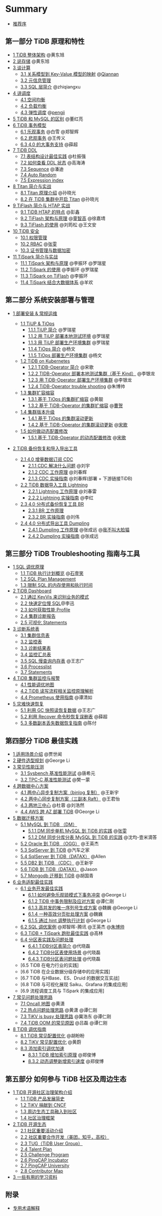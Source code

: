 # Summary

* [推荐序](PREFACE.md)

## 第一部分 TiDB 原理和特性

* [1 TiDB 整体架构](session1/chapter1/tidb-architecture.md) @黄东旭
* [2 说存储](session1/chapter2/tidb-storage.md)  @黄东旭
* [3 谈计算](session1/chapter3/tidb-computing.md)
    * [3.1 关系模型到 Key-Value 模型的映射](session1/chapter3/tidb-kv-to-relation.md) @[Qiannan](https://github.com/hsqlu)
    * [3.2 元信息管理](session1/chapter3/tidb-metadata-management.md)
    * [3.3 SQL 层简介](session1/chapter3/tidb-sql-layer-summary.md) @zhiqiangxu
* [4 讲调度](session1/chapter4/tidb-scheduling.md)
    * [4.1 空间均衡](session1/chapter4/region-balance.md)
    * [4.2 负载均衡](session1/chapter4/load-balance.md)
    * [4.3 弹性调度](session1/chapter4/elastic-scheduling.md) @[pengji](https://github.com/pengji)
* [5 TiDB 和 MySQL 的区别](session1/chapter5/mysql-compatibility.md) @董红亮
        <!--
        与 MySQL 兼容性对比
        TiDB 与 MySQL 的语句兼容性说明
        -->
* [6 TiDB 事务模型](session1/chapter6/tidb-transaction-mode.md)
    * [6.1 乐观事务](session1/chapter6/optimistic-txn.md) @白雪 @郑智辉
    * [6.2 悲观事务](session1/chapter6/pessimistic-txn.md) @王传义
    * [6.3 4.0 的大事务支持](session1/chapter6/big-txn-in-4.0.md) @薛超
* [7 TiDB DDL](session1/chapter7/tidb-ddl-intro.md)
    * [7.1 表结构设计最佳实践](session1/chapter7/tidb-schema-design.md) @杜振强
    * [7.2 如何查看 DDL 状态](session1/chapter7/tidb-ddl-status.md) @高海涛
    * [7.3 Sequence](session1/chapter7/sequence.md) @潘迪
    * [7.4 Auto Random](session1/chapter7/autorandom.md)
    * [7.5 Expression index](session1/chapter7/expression-index.md)
* [8 Titan 简介与实战](session1/chapter8/titan-intro.md)
    * [8.1 Titan 原理介绍](session1/chapter8/titan-internal.md) @孙晓光
    * [8.2 在 TiDB 集群中开启 Titan](session1/chapter8/titan-in-action.md) @孙晓光
* [9 TiFlash 简介与 HTAP 实战](session1/chapter9/tiflash-intro.md)
    * [9.1 TiDB HTAP 的特点](session1/chapter9/tidb-htap.md) @彭鑫
    * [9.2 TiFlash 架构与原理](session1/chapter9/tiflash-architecture.md) @[童智高](https://github.com/solotzg) @徐嘉埥
    * [9.3 TiFlash 的使用](session1/chapter9/tiflash-in-action.md) @刘筠松 @王文安
* [10 TiDB 安全](session1/chapter10/tidb-security.md)
    * [10.1 权限管理](session1/chapter10/privilege-management.md)
    * [10.2 RBAC](session1/chapter10/rbac.md) @[张雯](https://github.com/sandy20140407)
    * [10.3 证书管理与数据加密](session1/chapter10/cert-management-data-encryption.md)
* [11 TiSpark 简介与实战](session1/chapter11/tispark-intro.md)
    * [11.1 TiSpark 架构与原理](session1/chapter11/tispark-architecture.md) @李振环 @罗瑞星
    * [11.2 TiSpark 的使用](session1/chapter11/tispark-in-action.md) @李振环 @罗瑞星
    * [11.3 TiSpark on TiFlash](session1/chapter11/tispark-on-tiflash.md) @李振环
    * [11.4 TiSpark 结合大数据体系](session1/chapter11/tispark-on-bigdata.md) @羊欢

## 第二部分 系统安装部署与管理
* [1 部署安装 & 常规运维](session2/chapter1/deployment-management.md)
    * [1.1 TiUP & TiOps](session2/chapter1/tiup-tiops.md)
        * [1.1.1 TiUP 简介](session2/chapter1/tiup-intro.md) @罗瑞星
        * [1.1.2 用 TiUP 部署本地测试环境](session2/chapter1/tiup-playground.md) @罗瑞星
        * [1.1.3 用 TiUP 部署生产环境集群](session2/chapter1/tiup-deployment.md) @罗瑞星
        * [1.1.4 TiOps 简介](session2/chapter1/tiops-intro.md) @杨文
        * [1.1.5 TiOps 部署生产环境集群](session2/chapter1/tiops-deployment.md) @杨文
    * [1.2 TiDB on Kubernetes](session2/chapter1/tidb-on-k8s.md)
        * [1.2.1 TiDB-Operator 简介](session2/chapter1/tidb-operator-intro.md) @宋歌
        * [1.2.2 TIDB-Operator 部署本地测试集群（基于 Kind）](session2/chapter1/tidb-oprator-local-deployment.md) @李银龙
        * [1.2.3 用 TiDB-Operator 部署生产环境集群](session2/chapter1/tidb-operator-deployment.md) @李银龙
        * [1.2.4 TiDB-Operator trouble shooting](session2/chapter1/tidb-operator-trouble-shooting.md) @朱博帅
    * [1.3 集群扩容缩容](session2/chapter1/tidb-scale.md)
        * [1.3.1 基于 TiOps 的集群扩缩容](session2/chapter1/tiops-scale.md) @黄靓
        * [1.3.2 基于 TiDB-Operator 的集群扩缩容](session2/chapter1/tidb-operator-scale.md) @[曹贺](https://github.com/caohe)
    * [1.4 集群版本升级](session2/chapter1/tidb-upgrade.md)
        * [1.4.1 基于 TiOps 的集群滚动更新](session2/chapter1/tiops-rolling-upgrade.md)
        * [1.4.2 基于 TiDB-Operator 的集群滚动更新](session2/chapter1/tidb-operator-rolling-upgrade.md) @[宋歌](https://github.com/shonge)
    * [1.5 如何做动态配置修改](session2/chapter1/online-changing-config.md)
        * [1.5.1 基于 TiDB-Operator 的动态配置修改](session2/chapter1/tidb-operator-online-changing-config.md) @[宋歌](https://github.com/shonge)

* [2 TiDB 备份恢复和导入导出工具](session2/chapter2/tidb-backup-restore-tools.md)
    * [2.1 4.0 增量数据订阅 CDC](session2/chapter2/cdc-intro.md)
        * [2.1.1 CDC 解决什么问题](session2/chapter2/why-cdc.md) @刘宇
        * [2.1.2 CDC 工作原理](session2/chapter2/cdc-internal.md) @刘春辉
        * [2.1.3 CDC 实操指南](session2/chapter2/cdc-in-action.md) @刘春辉(部署 + 下游链接TiDB)
            <!--
            CDC 的部署
            下游连接 TiDB
            下游连接 Kafka
            订阅 Open CDC protocol 定制业务
            -->
    * [2.2 TiDB 数据导入工具 Lightning](session2/chapter2/lightning-intro.md)
        * [2.2.1 Lightning 工作原理](session2/chapter2/lightning-internal.md) @刘春雷
        * [2.2.2 Lightning 实操指南](session2/chapter2/lightning-in-action.md) @李红
    * [2.3 4.0 分布式备份恢复工具 BR](session2/chapter2/br.md)
        * [2.3.1 BR 工作原理](session2/chapter2/br-internal.md)
        * [2.3.2 BR 实操指南](session2/chapter2/br-in-action.md)  @刘伟
            <!--
            使用 BR 进行备份
            使用 BR 进行恢复
            使用 BR 进行增量备份和恢复
            -->
    * [2.4 4.0 分布式导出工具 Dumpling](session2/chapter2/dumpling-intro.md)
        * [2.4.1 Dumpling 工作原理](session2/chapter2/dumpling-internal.md) @张成远 @[我不叫大脸猫](https://github.com/qxhy123)
        * [2.4.2 Dumpling 实操指南](session2/chapter2/dumpling-in-action.md) @张成远
            <!--
            ;使用 Dumpling 导出数据
            -->

## 第三部分 TiDB Troubleshooting 指南与工具

* [1 SQL 调优原理](session3/chapter1/optimization-guide.md)
    * [1.1 TiDB 执行计划概览](session3/chapter1/sql-plan.md) @[石壹笑](https://github.com/aierui)
    * [1.2 SQL Plan Management](session3/chapter1/sql-plan-management.md)
    * [1.3 限制 SQL 的内存使用和执行时间](session3/chapter1/memory-quota-execution-time-limit.md)
* [2 TiDB Dashboard](session3/chapter2/tidb-dashboard-intro.md)
    * [2.1 通过 KeyVis 来识别业务的模式](session3/chapter2/key-vis.md)
    * [2.2 快速定位慢 SQL](session3/chapter2/located-slow-sql.md)@李迅
    * [2.3 如何获取性能 Profile](session3/chapter2/get-profile.md)
    * [2.4 集群诊断报告](session3/chapter2/diagnosis-report.md)
    * [2.5 可视化 Statements](session3/chapter2/statements-ui.md)
* [3 诊断系统表](session3/chapter3/sql-diagnosis.md)
    * [3.1 集群信息表](session3/chapter3/cluster-info-tables.md)
    * [3.2 监控表](session3/chapter3/metrics-schema.md)
    * [3.3 诊断结果表](session3/chapter3/inspection-tables.md)
    * [3.4 监控汇总表](session3/chapter3/metrics-summary.md)
    * [3.5 SQL 慢查询内存表](session3/chapter3/slow-query-table.md) @王志广
    * [3.6 Processlist](session3/chapter3/processlist.md)
    * [3.7 Statements](session3/chapter3/statements.md)
* [4 TiDB 集群监控与报警](session3/chapter4/tidb-monitor-alert.md)
    * [4.1 性能调优地图](session3/chapter4/performance-map.md)
    * [4.2 TiDB 读写流程相关监控原理解析](session3/chapter4/read-write-metrics.md)
    * [4.4 Prometheus 使用指南](session3/chapter4/prometheus-guide.md) @谭清如
* [5 灾难快速恢复](session3/chapter5/disaster-recovery.md)
    * [5.1 利用 GC 快照读恢复数据](session3/chapter5/recover-data-gc.md) @王志广
        <!--
        ;GC 机制简介
        -->
    * [5.2 利用 Recover 命令秒恢复误删表](session3/chapter5/recover-statements.md) @薛超
    * [5.3 多数副本丢失数据恢复指南](session3/chapter5/recover-quorum.md) @陈付

## 第四部分 TiDB 最佳实践

* [1 适用场景介绍](session4/chapter1/scenarios.md) @贾世闻
* [2 硬件选型规划](session4/chapter2/hardware-selection.md) @George Li
* [3 常见性能压测](session4/chapter3/common-benchmarks.md)
    * [3.1 Sysbench 基准性能测试](session4/chapter3/sysbench.md) @唐希元
    * [3.2 TPC-C 基准性能测试](session4/chapter3/tpc-c.md) @樊一蒙
* [4 跨数据中心方案](session4/chapter4/multi-data-center-solution.md)
    * [4.1 两中心异步复制方案（binlog 复制）](session4/chapter4/two-dc-binlog.md) @王新宇
    * [4.2 两中心同步复制方案（三副本 Raft）](session4/chapter4/two-dc-raft.md) @王君怡
    * [4.3 两地三中心](session4/chapter4/3-dc.md) @杜蓉 @刘浩然
    * [4.4 AWS 跨 AZ 部署 TiDB](session4/chapter4/cross-az-in-aws.md) @George Li
* [5 数据迁移方案](session4/chapter5/data-migration.md)
    * [5.1 MySQL 到 TiDB （DM）](session4/chapter5/from-mysql-to-tidb.md)
        * [5.1.1 DM 同步单机 MySQL 到 TiDB 的实践](session4/chapter5/from-single-mysql-to-tidb.md) @[张雯](https://github.com/sandy20140407)
        * [5.1.2 DM 同步分库分表 MySQL 到 TiDB 的实践](session4/chapter5/from-sharding-to-tidb.md) @沈均-壹米滴答
    * [5.2 Oracle 到 TiDB （OGG）](session4/chapter5/from-oracle-to-tidb.md) @王英杰
    * [5.3 SqlServer 到 TiDB](session4/chapter5/from-sqlserver-to-tidb.md) @汽车之家
    * [5.4 SqlServer 到 TiDB（DATAX）](session4/chapter5/from-sqlserver-to-tidb-using-datax.md) @Allen
    * [5.5 DB2 到 TiDB （CDC）](session4/chapter5/from-db2-to-tidb.md) @王新宇
    * [5.6 TiDB 到 TiDB（DATAX）](session4/chapter5/from-tidb-to-tidb-using-datax.md) @Jason
    * [5.7 Mongodb 迁移到 TiDB](session4/chapter5/from-mongodb-to-tidb.md) @胡国青
* [6 业务适配最佳实践](session4/chapter6/workload-adaptation-best-practices.md)
    * [6.1 业务开发最佳实践](session4/chapter6/application-dev-best-practices.md)
        * [6.1.1 如何避免乐观锁模式下事务冲突](session4/chapter6/avoid-optimistic-lock-conflicts.md) @George Li
        * [6.1.2 TiDB 中事务限制及应对方案](session4/chapter6/transaction-statement-count-limit.md) @谭仁刚
        * [6.1.3 高并发的唯一序列号生成方案](session4/chapter6/serial-number.md) @魏巍  @George Li
        * [6.1.4 一种高效分页批处理方案](session4/chapter6/page-inaction.md) @魏巍
        * [6.1.5 通过 hint 调整执行计划](session4/chapter6/tidb-hint.md) @George Li
    * [6.2 SQL 调优案例](session4/chapter6/sql-optimization-cases.md) @郑智晖-腾讯 @王英杰 @[朱博帅](https://github.com/zhuboshuai)
    * [6.3 TiDB + TiSpark 跑批最佳实践](session4/chapter6/batch-tasks-best-practices.md) @高林
    * [6.4 分区表实践及问题处理](session4/chapter6/partition-table-best-practices.md)
        * [6.4.1 TiDB分区表简介](session4/chapter6/patition-table-info.md) @代晓磊
        * [6.4.2 TiDB分区表使用场景](session4/chapter6/patition-table-scenarios.md) @代晓磊
        * [6.4.3 TiDB分区表问题处理](session4/chapter6/partition-table-practices.md) @代晓磊
    * [6.5 TiDB 在电力行业的实践]
    * [6.6 TiDB 在企业数据分级存储中的应用实践]
    * [6.7 TiDB 与HBase、ES、Druid 的数据交互实战]
    * [6.8 TiDB 与可视化展现 Saiku、Grafana 的集成应用]
    * [6.9 流程调度工具与 TiSpark 的集成应用]
* [7 常见问题处理思路](session4/chapter7/common-issues.md)
    * [7.1 Oncall 地图](session4/chapter7/oncall-map.md) @黄潇
    * [7.2 热点问题处理思路](session4/chapter7/hotspot-resolved.md) @黄潇 @谭仁刚
    * [7.3 TiKV is busy 处理思路](session4/chapter7/tikv-is-busy.md) @冀浩东 @谭仁刚
    * [7.4 TiDB OOM 的常见原因](session4/chapter7/tidb-oom.md) @吕磊 @谭仁刚
* [8 TiDB 调优指南](session4/chapter8/optimization-guide.md)
    * [8.1 TiDB 常见配置优化](session4/chapter8/tidb-common-config-optimize.md) @胡盼盼
    * [8.2 TiKV 常见配置优化](session4/chapter8/tikv-common-config-optimize.md) @黄蔚
    * [8.3 添加索引调优加速](session4/chapter8/add-index-optimization.md)
        * [8.3.1 TiDB 增加索引原理](session4/chapter8/add-index-internal.md) @郑俊博
        * [8.3.2 动态调整新增索引速度](session4/chapter8/speedup-add-index.md) @郑俊博

## 第五部分 如何参与 TiDB 社区及周边生态
* [1 TiDB 开源社区治理架构介绍](session5/chapter1/open-source-governance.md)
    * [1.1 TiDB 产品发展简史](session5/chapter1/a-brief-history-of-tidb.md)
    * [1.2 TiKV 捐献到 CNCF](session5/chapter1/tikv-joined-cncf.md)
    * [1.3 周边生态工具融入到社区](session5/chapter1/ecosystem-tools-community.md)
    * [1.4 社区治理框架](session5/chapter1/community-governance.md)
* [2 TiDB 开源生态](session5/chapter2/tidb-open-source-ecosystem.md)
    * [2.1 社区重要活动介绍](session5/chapter2/events.md)
    <!--
    Devcon
    TechDay
    Infra Meetup
    TUG Meetup
    Hackathon
    -->
    * [2.2 社区重要合作开发（美团，知乎，高校）](session5/chapter2/community-cooperations.md)
    * [2.3 TUG（TiDB User Group）](session5/chapter2/tidb-user-group.md)
    * [2.4 Talent Plan](session5/chapter2/talent-plan.md)
    * [2.5 Challenge Program](session5/chapter2/challenge-program.md)
    * [2.6 PingCAP Incubator](session5/chapter2/pingcap-incubator.md)
    * [2.7 PingCAP University](session5/chapter2/pingcap-university.md)
    * [2.8 Contributor Map](session5/chapter2/contribution-map.md)
* [3 一些有用的学习资料](session5/chapter3/references.md)

## 附录

* [专用术语解释](appendix/tidb-term.md)
